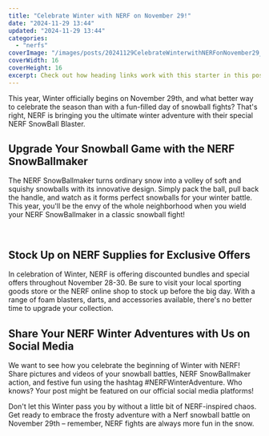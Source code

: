 ```yaml
---
title: "Celebrate Winter with NERF on November 29!"
date: "2024-11-29 13:44"
updated: "2024-11-29 13:44"
categories:
  - "nerfs"
coverImage: "/images/posts/20241129CelebrateWinterwithNERFonNovember29_1.jpg"
coverWidth: 16
coverHeight: 16
excerpt: Check out how heading links work with this starter in this post.
---
```


<script>
  import { base } from '$app/paths';
</script>

This year, Winter officially begins on November 29th, and what better way to celebrate the season than with a fun-filled day of snowball fights? That's right, NERF is bringing you the ultimate winter adventure with their special NERF SnowBall Blaster. 

## Upgrade Your Snowball Game with the NERF SnowBallmaker
The NERF SnowBallmaker turns ordinary snow into a volley of soft and squishy snowballs with its innovative design. Simply pack the ball, pull back the handle, and watch as it forms perfect snowballs for your winter battle. This year, you'll be the envy of the whole neighborhood when you wield your NERF SnowBallmaker in a classic snowball fight!


<img class="inline object-contain w-full my-4" src="{base}/images/posts/20241129CelebrateWinterwithNERFonNovember29_2.jpg" alt="" style="aspect-ratio: 16 / 16;" width="16" height="16">

## Stock Up on NERF Supplies for Exclusive Offers
In celebration of Winter, NERF is offering discounted bundles and special offers throughout November 28-30. Be sure to visit your local sporting goods store or the NERF online shop to stock up before the big day. With a range of foam blasters, darts, and accessories available, there's no better time to upgrade your collection.

## Share Your NERF Winter Adventures with Us on Social Media
We want to see how you celebrate the beginning of Winter with NERF! Share pictures and videos of your snowball battles, NERF SnowBallmaker action, and festive fun using the hashtag #NERFWinterAdventure. Who knows? Your post might be featured on our official social media platforms!
 
Don't let this Winter pass you by without a little bit of NERF-inspired chaos. Get ready to embrace the frosty adventure with a Nerf snowball battle on November 29th – remember, NERF fights are always more fun in the snow.